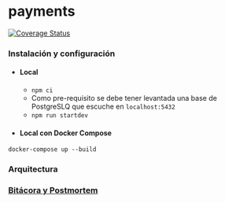 # payments

[![Coverage Status](https://coveralls.io/repos/github/edjeordjian/demo-payments/badge.svg?branch=master&t=2HF3d5)](https://coveralls.io/github/edjeordjian/demo-payments?branch=master)

### Instalación y configuración

- #### Local
    * `npm ci`
    * Como pre-requisito se debe tener levantada una base de PostgreSLQ que escuche en `localhost:5432`
    * `npm run startdev`

- #### Local con Docker Compose
```
docker-compose up --build
```

### Arquitectura

### [Bitácora y Postmortem](https://edjeordjian.github.io/bitacora/)
